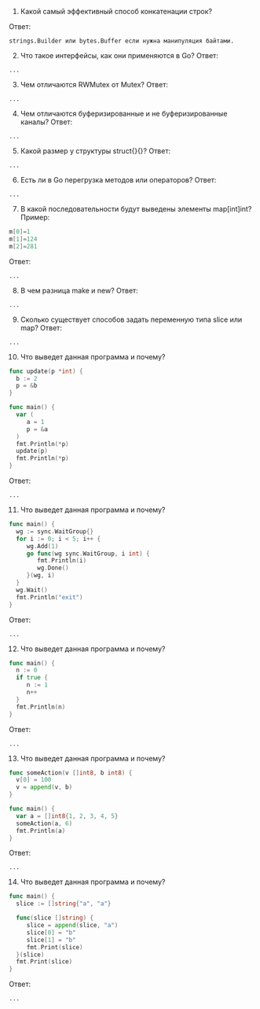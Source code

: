 1. Какой самый эффективный способ конкатенации строк?

Ответ:

```
strings.Builder или bytes.Buffer если нужна манипуляция байтами.
```

2. Что такое интерфейсы, как они применяются в Go?
   Ответ:

```
...
```

3. Чем отличаются RWMutex от Mutex?
   Ответ:

```
...
```

4. Чем отличаются буферизированные и не буферизированные каналы?
   Ответ:

```
...
```

5. Какой размер у структуры struct{}{}?
   Ответ:

```
...
```

6. Есть ли в Go перегрузка методов или операторов?
   Ответ:

```
...
```

7. В какой последовательности будут выведены элементы map[int]int?
   Пример:

```go
m[0]=1
m[1]=124
m[2]=281
```

Ответ:

```
...
```

8. В чем разница make и new?
   Ответ:

```
...
```

9. Сколько существует способов задать переменную типа slice или map?
   Ответ:

```
...
```

10. Что выведет данная программа и почему?

```go
func update(p *int) {
  b := 2
  p = &b
}

func main() {
  var (
     a = 1
     p = &a
  )
  fmt.Println(*p)
  update(p)
  fmt.Println(*p)
}
```

Ответ:

```
...
```

11. Что выведет данная программа и почему?

```go
func main() {
  wg := sync.WaitGroup{}
  for i := 0; i < 5; i++ {
     wg.Add(1)
     go func(wg sync.WaitGroup, i int) {
        fmt.Println(i)
        wg.Done()
     }(wg, i)
  }
  wg.Wait()
  fmt.Println("exit")
}
```

Ответ:

```
...
```

12. Что выведет данная программа и почему?

```go
func main() {
  n := 0
  if true {
     n := 1
     n++
  }
  fmt.Println(n)
}
```

Ответ:

```
...
```

13. Что выведет данная программа и почему?

```go
func someAction(v []int8, b int8) {
  v[0] = 100
  v = append(v, b)
}

func main() {
  var a = []int8{1, 2, 3, 4, 5}
  someAction(a, 6)
  fmt.Println(a)
}
```

Ответ:

```
...
```

14. Что выведет данная программа и почему?

```go
func main() {
  slice := []string{"a", "a"}

  func(slice []string) {
     slice = append(slice, "a")
     slice[0] = "b"
     slice[1] = "b"
     fmt.Print(slice)
  }(slice)
  fmt.Print(slice)
}

```

Ответ:

```
...
```

